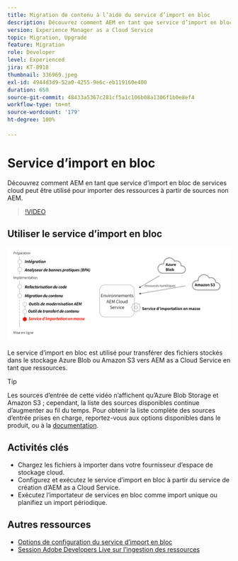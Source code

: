 ```yaml
---
title: Migration de contenu à l’aide du service d’import en bloc
description: Découvrez comment AEM en tant que service d’import en bloc de services cloud peut être utilisé pour importer des ressources à partir de sources non AEM.
version: Experience Manager as a Cloud Service
topic: Migration, Upgrade
feature: Migration
role: Developer
level: Experienced
jira: KT-8918
thumbnail: 336969.jpeg
exl-id: 4944d3d9-52a0-4255-9e6c-eb119160e400
duration: 650
source-git-commit: 48433a5367c281cf5a1c106b08a1306f1b0e8ef4
workflow-type: tm+mt
source-wordcount: '179'
ht-degree: 100%

---
```


# Service d’import en bloc

Découvrez comment AEM en tant que service d’import en bloc de services cloud peut être utilisé pour importer des ressources à partir de sources non AEM.



>[!VIDEO](https://video.tv.adobe.com/v/3453281?quality=12&learn=on&captions=fre_fr)

## Utiliser le service d’import en bloc

![Cycle de vie du service d’import en bloc.](../assets/bulk-import-service.png)

Le service d’import en bloc est utilisé pour transférer des fichiers stockés dans le stockage Azure Blob ou Amazon S3 vers AEM as a Cloud Service en tant que ressources.

>[!TIP]
>
> Les sources d’entrée de cette vidéo n’affichent qu’Azure Blob Storage et Amazon S3 ; cependant, la liste des sources disponibles continue d’augmenter au fil du temps. Pour obtenir la liste complète des sources d’entrée prises en charge, reportez-vous aux options disponibles dans le produit, ou à la [documentation](https://experienceleague.adobe.com/docs/experience-manager-cloud-service/content/assets/manage/add-assets.html?lang=fr#bulk-upload).

## Activités clés

+ Chargez les fichiers à importer dans votre fournisseur d’espace de stockage cloud.
+ Configurez et exécutez le service d’import en bloc à partir du service de création d’AEM as a Cloud Service.
+ Exécutez l’importateur de services en bloc comme import unique ou planifiez un import périodique.

## Autres ressources

+ [Options de configuration du service d’import en bloc](https://experienceleague.adobe.com/docs/experience-manager-cloud-service/content/assets/manage/add-assets.html?lang=fr#configure-bulk-ingestor-tool)
+ [Session Adobe Developers Live sur l’ingestion des ressources](https://experienceleague.adobe.com/docs/events/adobe-developers-live-recordings/2021/feb2021/asset-bulk-ingestion.html?lang=fr)

